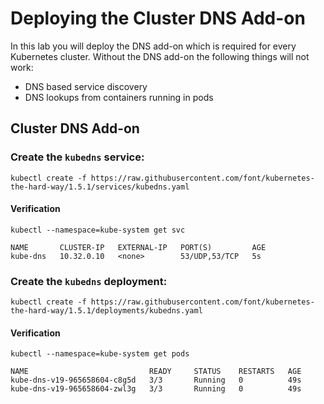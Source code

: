 # Deploying the Cluster DNS Add-on

In this lab you will deploy the DNS add-on which is required for every Kubernetes cluster. Without the DNS add-on the following things will not work:

* DNS based service discovery 
* DNS lookups from containers running in pods

## Cluster DNS Add-on

### Create the `kubedns` service:

```
kubectl create -f https://raw.githubusercontent.com/font/kubernetes-the-hard-way/1.5.1/services/kubedns.yaml
```

#### Verification

```
kubectl --namespace=kube-system get svc
```
```
NAME       CLUSTER-IP   EXTERNAL-IP   PORT(S)         AGE
kube-dns   10.32.0.10   <none>        53/UDP,53/TCP   5s
```

### Create the `kubedns` deployment:

```
kubectl create -f https://raw.githubusercontent.com/font/kubernetes-the-hard-way/1.5.1/deployments/kubedns.yaml
```

#### Verification

```
kubectl --namespace=kube-system get pods
```
```
NAME                           READY     STATUS    RESTARTS   AGE
kube-dns-v19-965658604-c8g5d   3/3       Running   0          49s
kube-dns-v19-965658604-zwl3g   3/3       Running   0          49s
```
